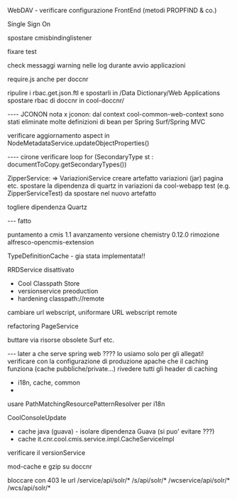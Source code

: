 WebDAV - verificare configurazione FrontEnd (metodi PROPFIND & co.)

Single Sign On

spostare cmisbindinglistener

fixare test

check messaggi warning nelle log durante avvio applicazioni

require.js anche per doccnr

ripulire i rbac.get.json.ftl e spostarli in /Data Dictionary/Web Applications
spostare rbac di doccnr in cool-doccnr/


---- JCONON
nota x jconon: dal context cool-common-web-context sono stati eliminate molte definizioni di bean per Spring Surf/Spring MVC

verificare aggiornamento aspect in NodeMetadataService.updateObjectProperties()


---- cirone
verificare loop for (SecondaryType st : documentToCopy.getSecondaryTypes())

ZipperService: => VariazioniService
  creare artefatto variazioni (jar)
  pagina etc.
  spostare la dipendenza di quartz in variazioni da cool-webapp
  test (e.g. ZipperServiceTest) da spostare nel nuovo artefatto

togliere dipendenza Quartz

--- fatto

puntamento a cmis 1.1
avanzamento versione chemistry 0.12.0
rimozione alfresco-opencmis-extension

TypeDefinitionCache - gia stata implementata!!

RRDService disattivato
- Cool Classpath Store
- versionservice preoduction
- hardening classpath://remote

cambiare url webscript, uniformare URL webscript remote

refactoring PageService

buttare via risorse obsolete Surf etc.

--- later
a che serve spring web ???? lo usiamo solo per gli allegati!
verificare con la configurazione di produzione apache che il caching funziona (cache pubbliche/private...)
rivedere tutti gli header di caching
- i18n, cache, common
- <bean id="jcononResourceController" class="it.cnr.cool.extensions.surf.mvc.CMISResourceController">

usare PathMatchingResourcePatternResolver per i18n

CoolConsoleUpdate
- cache java (guava) - isolare dipendenza Guava (si puo' evitare ???)
- cache it.cnr.cool.cmis.service.impl.CacheServiceImpl

verificare il versionService

mod-cache e gzip su doccnr

bloccare con 403 le url
  /service/api/solr/*
  /s/api/solr/*
  /wcservice/api/solr/*
  /wcs/api/solr/*
